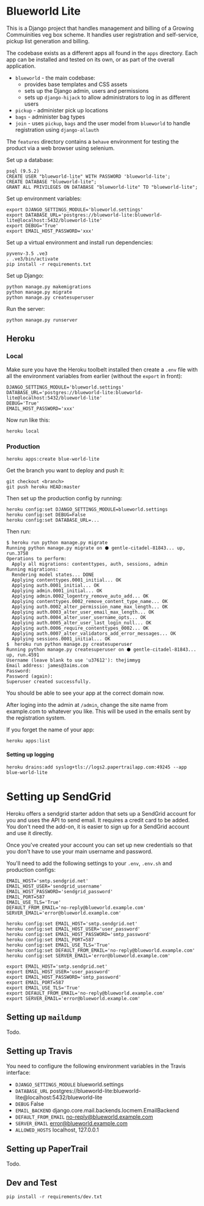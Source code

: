 # Blueworld Lite

This is a Django project that handles management and billing of a Growing
Commuinities veg box scheme. It handles user registration and self-service,
pickup list generation and billing.

The codebase exists as a different apps all found in the `apps` directory. Each app can be installed and tested on its own, or as part of the overall application.

* `blueworld` - the main codebase:
  * provides base templates and CSS assets
  * sets up the Django admin, users and permissions
  * sets up `django-hijack` to allow administrators to log in as different users
* `pickup` - administer pick up locations
* `bags` - administer bag types
* `join` - uses `pickup`, `bags` and the user model from `blueworld` to handle registration using `django-allauth`

The `features` directory contains a `behave` environment for testing the
product via a web browser using selenium.

Set up a database:

```
psql (9.5.2)
CREATE USER "blueworld-lite" WITH PASSWORD 'blueworld-lite';
CREATE DATABASE "blueworld-lite";
GRANT ALL PRIVILEGES ON DATABASE "blueworld-lite" TO "blueworld-lite";
```

Set up environment variables:

```
export DJANGO_SETTINGS_MODULE='blueworld.settings'
export DATABASE_URL='postgres://blueworld-lite:blueworld-lite@localhost:5432/blueworld-lite'
export DEBUG='True'
export EMAIL_HOST_PASSWORD='xxx'
```

Set up a virtual environment and install run dependencies:

```
pyvenv-3.5 .ve3
. .ve3/bin/activate
pip install -r requirements.txt
```

Set up Django:

```
python manage.py makemigrations
python manage.py migrate
python manage.py createsuperuser
```

Run the server:

```
python manage.py runserver
```


## Heroku

### Local

Make sure you have the Heroku toolbelt installed then create a `.env` file with all the environment variables from earlier (without the `export` in front):

```
DJANGO_SETTINGS_MODULE='blueworld.settings'
DATABASE_URL='postgres://blueworld-lite:blueworld-lite@localhost:5432/blueworld-lite'
DEBUG='True'
EMAIL_HOST_PASSWORD='xxx'
```

Now run like this:

```
heroku local
```

### Production


```
heroku apps:create blue-world-lite
```

Get the branch you want to deploy and push it:

```
git checkout <branch>
git push heroku HEAD:master
```

Then set up the production config by running:

```
heroku config:set DJANGO_SETTINGS_MODULE=blueworld.settings
heroku config:set DEBUG=False
heroku config:set DATABASE_URL=...
```

Then run:

```
$ heroku run python manage.py migrate
Running python manage.py migrate on ⬢ gentle-citadel-81843... up, run.3758
Operations to perform:
  Apply all migrations: contenttypes, auth, sessions, admin
Running migrations:
  Rendering model states... DONE
  Applying contenttypes.0001_initial... OK
  Applying auth.0001_initial... OK
  Applying admin.0001_initial... OK
  Applying admin.0002_logentry_remove_auto_add... OK
  Applying contenttypes.0002_remove_content_type_name... OK
  Applying auth.0002_alter_permission_name_max_length... OK
  Applying auth.0003_alter_user_email_max_length... OK
  Applying auth.0004_alter_user_username_opts... OK
  Applying auth.0005_alter_user_last_login_null... OK
  Applying auth.0006_require_contenttypes_0002... OK
  Applying auth.0007_alter_validators_add_error_messages... OK
  Applying sessions.0001_initial... OK
$  heroku run python manage.py createsuperuser
Running python manage.py createsuperuser on ⬢ gentle-citadel-81843... up, run.4591
Username (leave blank to use 'u37612'): thejimmyg
Email address: james@3aims.com
Password:
Password (again):
Superuser created successfully.
```

You should be able to see your app at the correct domain now.

After loging into the admin at `/admin`, change the site name from example.com to whatever
you like. This will be used in the emails sent by the registration system.

If you forget the name of your app:

```
heroku apps:list
```

#### Setting up logging

```
heroku drains:add syslog+tls://logs2.papertrailapp.com:49245 --app blue-world-lite
```

# Setting up SendGrid

Heroku offers a sendgrid starter addon that sets up a SendGrid account for you
and uses the API to send email. It requires a credit card to be added. You
don't need the add-on, it is easier to sign up for a SendGrid account and use
it directly.

Once you've created your account you can set up new credentials so that you
don't have to use your main username and password.

You'll need to add the following settings to your `.env`, `.env.sh` and
production configs:

```
EMAIL_HOST='smtp.sendgrid.net'
EMAIL_HOST_USER='sendgrid_username'
EMAIL_HOST_PASSWORD='sendgrid_password'
EMAIL_PORT=587
EMAIL_USE_TLS='True'
DEFAULT_FROM_EMAIL='no-reply@blueworld.example.com'
SERVER_EMAIL='error@blueworld.example.com'
```

```
heroku config:set EMAIL_HOST='smtp.sendgrid.net'
heroku config:set EMAIL_HOST_USER='user_password'
heroku config:set EMAIL_HOST_PASSWORD='smtp_password'
heroku config:set EMAIL_PORT=587
heroku config:set EMAIL_USE_TLS='True'
heroku config:set DEFAULT_FROM_EMAIL='no-reply@blueworld.example.com'
heroku config:set SERVER_EMAIL='error@blueworld.example.com'
```

```
export EMAIL_HOST='smtp.sendgrid.net'
export EMAIL_HOST_USER='user_password'
export EMAIL_HOST_PASSWORD='smtp_password'
export EMAIL_PORT=587
export EMAIL_USE_TLS='True'
export DEFAULT_FROM_EMAIL='no-reply@blueworld.example.com'
export SERVER_EMAIL='error@blueworld.example.com'
```

## Setting up `maildump`

Todo.

## Setting up Travis

You need to configure the following environment variables in the Travis interface:

* `DJANGO_SETTINGS_MODULE` blueworld.settings
* `DATABASE_URL` postgres://blueworld-lite:blueworld-lite@localhost:5432/blueworld-lite
* `DEBUG` False
* `EMAIL_BACKEND` django.core.mail.backends.locmem.EmailBackend
* `DEFAULT_FROM_EMAIL` no-reply@blueworld.example.com
* `SERVER_EMAIL` error@blueworld.example.com
* `ALLOWED_HOSTS` localhost, 127.0.0.1


## Setting up PaperTrail

Todo.

## Dev and Test

```
pip install -r requirements/dev.txt
```
